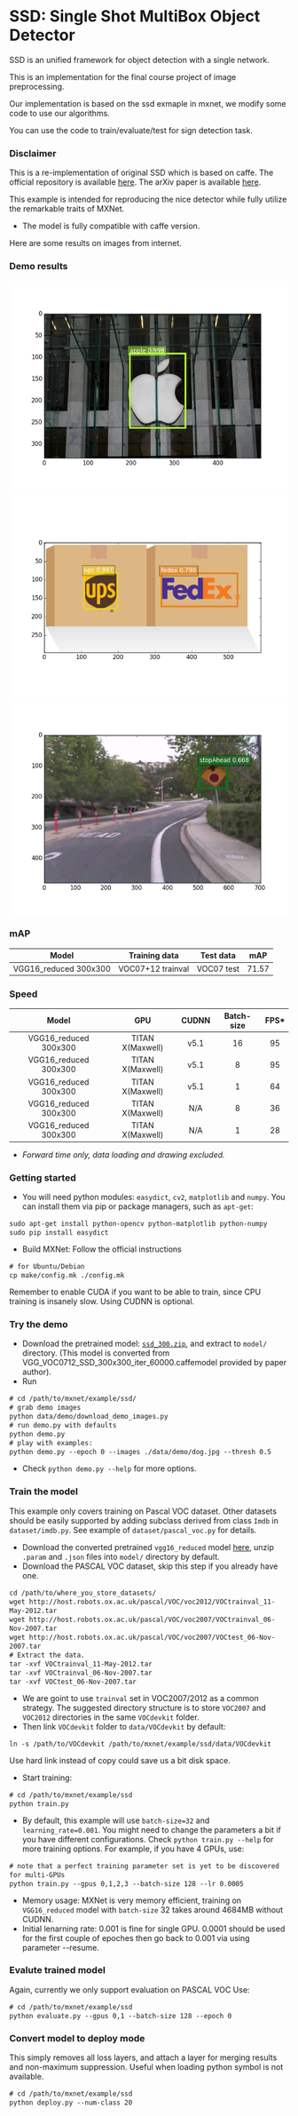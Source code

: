 # SSD: Single Shot MultiBox Object Detector

SSD is an unified framework for object detection with a single network.

This is an implementation for the final course project of image preprocessing.

Our implementation is based on the  ssd exmaple in mxnet, we modify some code to use our algorithms.

You can use the code to train/evaluate/test for sign detection task.

### Disclaimer
This is a re-implementation of original SSD which is based on caffe. The official
repository is available [here](https://github.com/weiliu89/caffe/tree/ssd).
The arXiv paper is available [here](http://arxiv.org/abs/1512.02325).

This example is intended for reproducing the nice detector while fully utilize the
remarkable traits of MXNet.
* The model is fully compatible with caffe version.

Here are some results on images from internet.
### Demo results
![demo1](data/demo/apple.png)
![demo2](data/demo/fedex.png)
![demo3](data/demo/demo.png)

### mAP
|        Model          | Training data    | Test data |  mAP |
|:-----------------:|:----------------:|:---------:|:----:|
| VGG16_reduced 300x300 | VOC07+12 trainval| VOC07 test| 71.57|

### Speed
|         Model         |   GPU            | CUDNN | Batch-size | FPS* |
|:---------------------:|:----------------:|:-----:|:----------:|:----:|
| VGG16_reduced 300x300 | TITAN X(Maxwell) | v5.1  |     16     | 95   |
| VGG16_reduced 300x300 | TITAN X(Maxwell) | v5.1  |     8      | 95   |
| VGG16_reduced 300x300 | TITAN X(Maxwell) | v5.1  |     1      | 64   |
| VGG16_reduced 300x300 | TITAN X(Maxwell) |  N/A  |     8      | 36   |
| VGG16_reduced 300x300 | TITAN X(Maxwell) |  N/A  |     1      | 28   |
- *Forward time only, data loading and drawing excluded.*


### Getting started
* You will need python modules: `easydict`, `cv2`, `matplotlib` and `numpy`.
You can install them via pip or package managers, such as `apt-get`:
```
sudo apt-get install python-opencv python-matplotlib python-numpy
sudo pip install easydict
```

* Build MXNet: Follow the official instructions
```
# for Ubuntu/Debian
cp make/config.mk ./config.mk
```
Remember to enable CUDA if you want to be able to train, since CPU training is
insanely slow. Using CUDNN is optional.

### Try the demo
* Download the pretrained model: [`ssd_300.zip`](https://github.com/zhreshold/mxnet-ssd/releases/download/v0.2-alpha/ssd_300_vgg16_reduced_voc0712_trainval.zip), and extract to `model/` directory. (This model is converted from VGG_VOC0712_SSD_300x300_iter_60000.caffemodel provided by paper author).
* Run
```
# cd /path/to/mxnet/example/ssd/
# grab demo images
python data/demo/download_demo_images.py
# run demo.py with defaults
python demo.py
# play with examples:
python demo.py --epoch 0 --images ./data/demo/dog.jpg --thresh 0.5
```
* Check `python demo.py --help` for more options.

### Train the model
This example only covers training on Pascal VOC dataset. Other datasets should
be easily supported by adding subclass derived from class `Imdb` in `dataset/imdb.py`.
See example of `dataset/pascal_voc.py` for details.
* Download the converted pretrained `vgg16_reduced` model [here](https://github.com/zhreshold/mxnet-ssd/releases/download/v0.2-beta/vgg16_reduced.zip), unzip `.param` and `.json` files
into `model/` directory by default.
* Download the PASCAL VOC dataset, skip this step if you already have one.
```
cd /path/to/where_you_store_datasets/
wget http://host.robots.ox.ac.uk/pascal/VOC/voc2012/VOCtrainval_11-May-2012.tar
wget http://host.robots.ox.ac.uk/pascal/VOC/voc2007/VOCtrainval_06-Nov-2007.tar
wget http://host.robots.ox.ac.uk/pascal/VOC/voc2007/VOCtest_06-Nov-2007.tar
# Extract the data.
tar -xvf VOCtrainval_11-May-2012.tar
tar -xvf VOCtrainval_06-Nov-2007.tar
tar -xvf VOCtest_06-Nov-2007.tar
```
* We are goint to use `trainval` set in VOC2007/2012 as a common strategy.
The suggested directory structure is to store `VOC2007` and `VOC2012` directories
in the same `VOCdevkit` folder.
* Then link `VOCdevkit` folder to `data/VOCdevkit` by default:
```
ln -s /path/to/VOCdevkit /path/to/mxnet/example/ssd/data/VOCdevkit
```
Use hard link instead of copy could save us a bit disk space.
* Start training:
```
# cd /path/to/mxnet/example/ssd
python train.py
```
* By default, this example will use `batch-size=32` and `learning_rate=0.001`.
You might need to change the parameters a bit if you have different configurations.
Check `python train.py --help` for more training options. For example, if you have 4 GPUs, use:
```
# note that a perfect training parameter set is yet to be discovered for multi-GPUs
python train.py --gpus 0,1,2,3 --batch-size 128 --lr 0.0005
```
* Memory usage: MXNet is very memory efficient, training on `VGG16_reduced` model with `batch-size` 32 takes around 4684MB without CUDNN.
* Initial lenarning rate: 0.001 is fine for single GPU. 0.0001 should be used for the first couple of epoches then go back to 0.001 via using parameter --resume.

### Evalute trained model
Again, currently we only support evaluation on PASCAL VOC
Use:
```
# cd /path/to/mxnet/example/ssd
python evaluate.py --gpus 0,1 --batch-size 128 --epoch 0
```
### Convert model to deploy mode
This simply removes all loss layers, and attach a layer for merging results and non-maximum suppression.
Useful when loading python symbol is not available.
```
# cd /path/to/mxnet/example/ssd
python deploy.py --num-class 20
```
